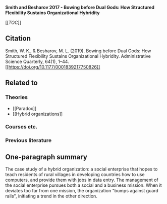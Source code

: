 **Smith and Besharov 2017 - Bowing before Dual Gods: How Structured Flexibility Sustains Organizational Hybridity**

[[_TOC_]]

## Citation
Smith, W. K., & Besharov, M. L. (2019). Bowing before Dual Gods: How Structured Flexibility Sustains Organizational Hybridity. Administrative Science Quarterly, 64(1), 1–44. [[https://doi.org/10.1177/0001839217750826]]

## Related to

### Theories
* [[Paradox]]
* [[Hybrid organizations]]

### Courses etc.

### Previous literature

## One-paragraph summary
The case study of a hybrid organization: a social enterprise that hopes to teach residents of rural villages in developing countries how to use computers, and provide them with jobs in data entry. The management of the social enterprise pursues both a social and a business mission. When it deviates too far from one mission, the organization "bumps against guard rails", initiating a trend in the other direction.